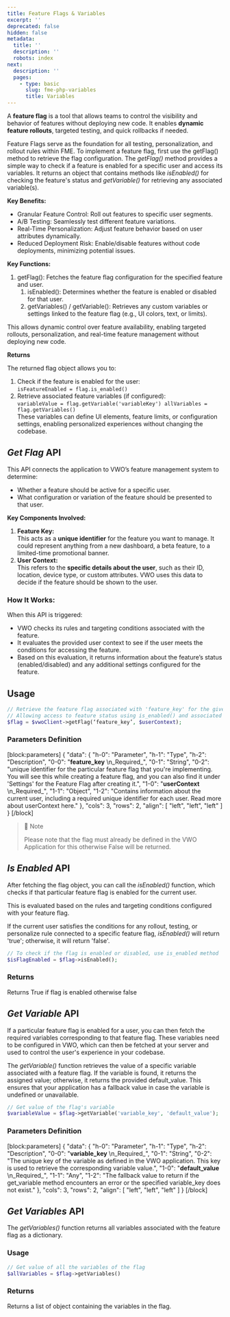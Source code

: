 ```yaml
---
title: Feature Flags & Variables
excerpt: ''
deprecated: false
hidden: false
metadata:
  title: ''
  description: ''
  robots: index
next:
  description: ''
  pages:
    - type: basic
      slug: fme-php-variables
      title: Variables
---
```

A **feature flag** is a tool that allows teams to control the visibility and behavior of features without deploying new code. It enables **dynamic feature rollouts**, targeted testing, and quick rollbacks if needed.

Feature Flags serve as the foundation for all testing, personalization, and rollout rules within FME. To implement a feature flag, first use the getFlag() method to retrieve the flag configuration. The _getFlag()_ method provides a simple way to check if a feature is enabled for a specific user and access its variables. It returns an object that contains methods like _isEnabled()_ for checking the feature's status and _getVariable()_ for retrieving any associated variable(s).

**Key Benefits:**

- Granular Feature Control: Roll out features to specific user segments.
- A/B Testing: Seamlessly test different feature variations.
- Real-Time Personalization: Adjust feature behavior based on user attributes dynamically.
- Reduced Deployment Risk: Enable/disable features without code deployments, minimizing potential issues.

**Key Functions:**

1. getFlag(): Fetches the feature flag configuration for the specified feature and user.
   1. isEnabled(): Determines whether the feature is enabled or disabled for that user.
   2. getVariables() / getVariable(): Retrieves any custom variables or settings linked to the feature flag (e.g., UI colors, text, or limits).

This allows dynamic control over feature availability, enabling targeted rollouts, personalization, and real-time feature management without deploying new code.

**Returns**

The returned flag object allows you to:

1. Check if the feature is enabled for the user:  
   `isFeatureEnabled = flag.is_enabled()`
2. Retrieve associated feature variables (if configured):  
   `variableValue = flag.getVariable('variableKey')
     allVariables = flag.getVariables()`  
   These variables can define UI elements, feature limits, or configuration settings, enabling personalized experiences without changing the codebase.

## **_Get Flag_** API

This API connects the application to VWO’s feature management system to determine:

- Whether a feature should be active for a specific user.
- What configuration or variation of the feature should be presented to that user.

**Key Components Involved:**

1. **Feature Key:**  
   This acts as a **unique identifier** for the feature you want to manage. It could represent anything from a new dashboard, a beta feature, to a limited-time promotional banner.
2. **User Context:**  
   This refers to the **specific details about the user**, such as their ID, location, device type, or custom attributes. VWO uses this data to decide if the feature should be shown to the user.

### How It Works:

When this API is triggered:

- VWO checks its rules and targeting conditions associated with the feature.
- It evaluates the provided user context to see if the user meets the conditions for accessing the feature.
- Based on this evaluation, it returns information about the feature’s status (enabled/disabled) and any additional settings configured for the feature.

## Usage

```php
// Retrieve the feature flag associated with 'feature_key' for the given user context, 
// Allowing access to feature status using is_enabled() and associated variables (getVariables/getVariable).
$flag = $vwoClient->getFlag(‘feature_key’, $userContext);
```

### Parameters Definition

[block:parameters]
{
  "data": {
    "h-0": "Parameter",
    "h-1": "Type",
    "h-2": "Description",
    "0-0": "**feature_key**  \n_Required_",
    "0-1": "String",
    "0-2": "unique identifier for the particular feature flag that you're implementing. You will see this while creating a feature flag, and you can also find it under 'Settings' for the Feature Flag after creating it.",
    "1-0": "**userContext**  \n_Required_",
    "1-1": "Object",
    "1-2": "Contains information about the current user, including a required unique identifier for each user. Read more about userContext here."
  },
  "cols": 3,
  "rows": 2,
  "align": [
    "left",
    "left",
    "left"
  ]
}
[/block]


> 🚧 Note
> 
> Please note that the flag must already be defined in the VWO Application for this otherwise False will be returned.

## _**Is Enabled**_ API

After fetching the flag object, you can call the _isEnabled()_ function, which checks if that particular feature flag is enabled for the current user.

This is evaluated based on the rules and targeting conditions configured with your feature flag.

If the current user satisfies the conditions for any rollout, testing, or personalize rule connected to a specific feature flag, _isEnabled()_ will return 'true'; otherwise, it will return 'false'.

```php
// To check if the flag is enabled or disabled, use is_enabled method 
$isFlagEnabled = $flag->isEnabled();
```

### Returns

Returns True if flag is enabled otherwise false

## _**Get Variable**_ API

If a particular feature flag is enabled for a user, you can then fetch the required variables corresponding to that feature flag. These variables need to be configured in VWO, which can then be fetched at your server and used to control the user's experience in your codebase.

The _getVariable()_ function retrieves the value of a specific variable associated with a feature flag. If the variable is found, it returns the assigned value; otherwise, it returns the provided default_value. This ensures that your application has a fallback value in case the variable is undefined or unavailable.

```php
// Get value of the flag's variable
$variableValue = $flag->getVariable('variable_key', 'default_value');
```

### Parameters Definition

[block:parameters]
{
  "data": {
    "h-0": "Parameter",
    "h-1": "Type",
    "h-2": "Description",
    "0-0": "**variable_key**  \n_Required_",
    "0-1": "String",
    "0-2": "The unique key of the variable as defined in the VWO application. This key is used to retrieve the corresponding variable value.",
    "1-0": "**default_value**  \n_Required_",
    "1-1": "Any",
    "1-2": "The fallback value to return if the get_variable method encounters an error or the specified variable_key does not exist."
  },
  "cols": 3,
  "rows": 2,
  "align": [
    "left",
    "left",
    "left"
  ]
}
[/block]


## _**Get Variables**_ API

The _getVariables()_ function returns all variables associated with the feature flag as a dictionary. 

### Usage

```php
// Get value of all the variables of the flag
$allVariables = $flag->getVariables()
```

### Returns

Returns a list of object containing the variables in the flag.